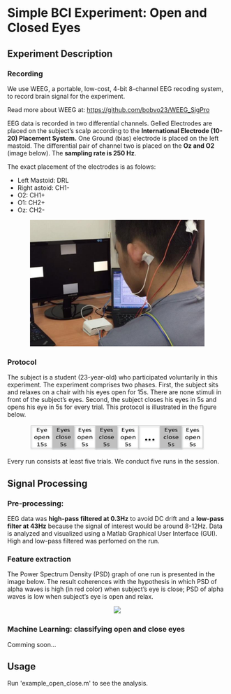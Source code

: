 # Simple BCI Experiment: Open and Closed Eyes

## Experiment Description

### Recording
We use WEEG, a portable, low-cost, 4-bit 8-channel EEG recoding system, to record brain signal for the experiment.

Read more about WEEG at: https://github.com/bobvo23/WEEG_SigPro

EEG data is recorded in two differential channels. Gelled Electrodes are placed on the subject’s scalp according to the **International Electrode (10-20) Placement System.** One Ground (bias) electrode is placed on the left mastoid. The differential pair of channel two is placed on the **Oz and O2** (image below). The **sampling rate is 250 Hz**. 

The exact placement of the electrodes is as folows:
- Left Mastoid: DRL
- Right astoid: CH1-
- O2: CH1+
- O1: CH2+
- Oz: CH2- 


<p align="center">
    <img src="./images/electrode-placement.png" width=400 style="float:center">
</p>


### Protocol
The subject is a student (23-year-old) who participated voluntarily in this experiment. The experiment comprises two phases. First, the subject sits and relaxes on a chair with his eyes open for 15s. There are none stimuli in front of the subject’s eyes. Second, the subject closes his eyes in 5s and opens his eye in 5s for every trial. This protocol is illustrated in the figure below. 

<p align="center" >
    <img src="./images/protocol.png " width=400>
</p>

Every run consists at least five trials. We conduct five runs in the session. 

## Signal Processing

### Pre-processing:
EEG data was **high-pass filtered at 0.3Hz** to avoid DC drift and a **low-pass filter at 43Hz** because the signal of interest would be around 8-12Hz. Data is analyzed and visualized using a Matlab Graphical User Interface (GUI). High and low-pass filtered was perfomed on the run.

### Feature extraction
The Power Spectrum Density (PSD) graph of one run is presented in the image below. The result coherences with the hypothesis in which PSD of alpha waves is high (in red color) when subject’s eye is close; PSD of alpha waves is low when subject’s eye is open and relax.

<p align="center" >
    <img src="./images/spectrogram.png" width=300>
</p>

### Machine Learning: classifying open and close eyes
Comming soon...


## Usage
Run 'example_open_close.m' to see the analysis.